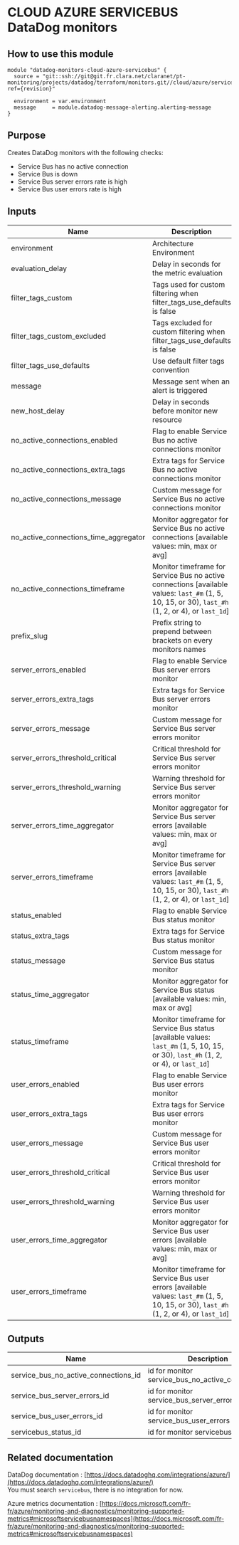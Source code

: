 # CLOUD AZURE SERVICEBUS DataDog monitors

## How to use this module

```
module "datadog-monitors-cloud-azure-servicebus" {
  source = "git::ssh://git@git.fr.clara.net/claranet/pt-monitoring/projects/datadog/terraform/monitors.git//cloud/azure/servicebus?ref={revision}"

  environment = var.environment
  message     = module.datadog-message-alerting.alerting-message
}

```

## Purpose

Creates DataDog monitors with the following checks:

- Service Bus has no active connection
- Service Bus is down
- Service Bus server errors rate is high
- Service Bus user errors rate is high

## Inputs

| Name | Description | Type | Default | Required |
|------|-------------|:----:|:-----:|:-----:|
| environment | Architecture Environment | string | n/a | yes |
| evaluation\_delay | Delay in seconds for the metric evaluation | string | `"900"` | no |
| filter\_tags\_custom | Tags used for custom filtering when filter_tags_use_defaults is false | string | `"*"` | no |
| filter\_tags\_custom\_excluded | Tags excluded for custom filtering when filter_tags_use_defaults is false | string | `""` | no |
| filter\_tags\_use\_defaults | Use default filter tags convention | string | `"true"` | no |
| message | Message sent when an alert is triggered | string | n/a | yes |
| new\_host\_delay | Delay in seconds before monitor new resource | string | `"300"` | no |
| no\_active\_connections\_enabled | Flag to enable Service Bus no active connections monitor | string | `"true"` | no |
| no\_active\_connections\_extra\_tags | Extra tags for Service Bus no active connections monitor | list(string) | `[]` | no |
| no\_active\_connections\_message | Custom message for Service Bus no active connections monitor | string | `""` | no |
| no\_active\_connections\_time\_aggregator | Monitor aggregator for Service Bus no active connections [available values: min, max or avg] | string | `"max"` | no |
| no\_active\_connections\_timeframe | Monitor timeframe for Service Bus no active connections [available values: `last_#m` (1, 5, 10, 15, or 30), `last_#h` (1, 2, or 4), or `last_1d`] | string | `"last_5m"` | no |
| prefix\_slug | Prefix string to prepend between brackets on every monitors names | string | `""` | no |
| server\_errors\_enabled | Flag to enable Service Bus server errors monitor | string | `"true"` | no |
| server\_errors\_extra\_tags | Extra tags for Service Bus server errors monitor | list(string) | `[]` | no |
| server\_errors\_message | Custom message for Service Bus server errors monitor | string | `""` | no |
| server\_errors\_threshold\_critical | Critical threshold for Service Bus server errors monitor | string | `"90"` | no |
| server\_errors\_threshold\_warning | Warning threshold for Service Bus server errors monitor | string | `"50"` | no |
| server\_errors\_time\_aggregator | Monitor aggregator for Service Bus server errors [available values: min, max or avg] | string | `"min"` | no |
| server\_errors\_timeframe | Monitor timeframe for Service Bus server errors [available values: `last_#m` (1, 5, 10, 15, or 30), `last_#h` (1, 2, or 4), or `last_1d`] | string | `"last_5m"` | no |
| status\_enabled | Flag to enable Service Bus status monitor | string | `"true"` | no |
| status\_extra\_tags | Extra tags for Service Bus status monitor | list(string) | `[]` | no |
| status\_message | Custom message for Service Bus status monitor | string | `""` | no |
| status\_time\_aggregator | Monitor aggregator for Service Bus status [available values: min, max or avg] | string | `"max"` | no |
| status\_timeframe | Monitor timeframe for Service Bus status [available values: `last_#m` (1, 5, 10, 15, or 30), `last_#h` (1, 2, or 4), or `last_1d`] | string | `"last_5m"` | no |
| user\_errors\_enabled | Flag to enable Service Bus user errors monitor | string | `"true"` | no |
| user\_errors\_extra\_tags | Extra tags for Service Bus user errors monitor | list(string) | `[]` | no |
| user\_errors\_message | Custom message for Service Bus user errors monitor | string | `""` | no |
| user\_errors\_threshold\_critical | Critical threshold for Service Bus user errors monitor | string | `"90"` | no |
| user\_errors\_threshold\_warning | Warning threshold for Service Bus user errors monitor | string | `"50"` | no |
| user\_errors\_time\_aggregator | Monitor aggregator for Service Bus user errors [available values: min, max or avg] | string | `"min"` | no |
| user\_errors\_timeframe | Monitor timeframe for Service Bus user errors [available values: `last_#m` (1, 5, 10, 15, or 30), `last_#h` (1, 2, or 4), or `last_1d`] | string | `"last_5m"` | no |

## Outputs

| Name | Description |
|------|-------------|
| service\_bus\_no\_active\_connections\_id | id for monitor service_bus_no_active_connections |
| service\_bus\_server\_errors\_id | id for monitor service_bus_server_errors |
| service\_bus\_user\_errors\_id | id for monitor service_bus_user_errors |
| servicebus\_status\_id | id for monitor servicebus_status |

## Related documentation

DataDog documentation : [https://docs.datadoghq.com/integrations/azure/](https://docs.datadoghq.com/integrations/azure/)  
You must search `servicebus`, there is no integration for now.

Azure metrics documentation : [https://docs.microsoft.com/fr-fr/azure/monitoring-and-diagnostics/monitoring-supported-metrics#microsoftservicebusnamespaces](https://docs.microsoft.com/fr-fr/azure/monitoring-and-diagnostics/monitoring-supported-metrics#microsoftservicebusnamespaces)
